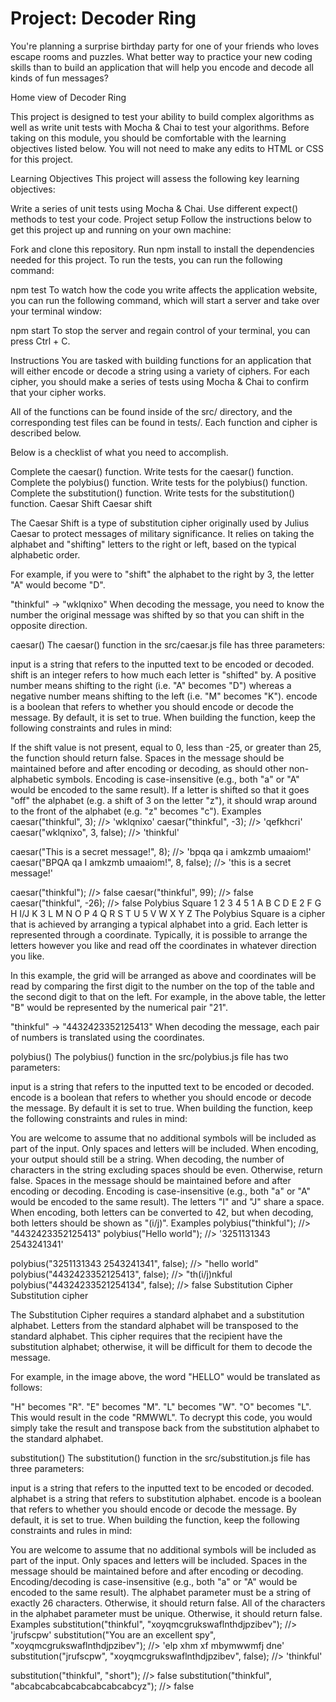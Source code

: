 # Project: Decoder Ring

You're planning a surprise birthday party for one of your friends who loves escape rooms and puzzles. What better way to practice your new coding skills than to build an application that will help you encode and decode all kinds of fun messages?

Home view of Decoder Ring

This project is designed to test your ability to build complex algorithms as well as write unit tests with Mocha & Chai to test your algorithms. Before taking on this module, you should be comfortable with the learning objectives listed below. You will not need to make any edits to HTML or CSS for this project.

Learning Objectives
This project will assess the following key learning objectives:

Write a series of unit tests using Mocha & Chai.
Use different expect() methods to test your code.
Project setup
Follow the instructions below to get this project up and running on your own machine:

Fork and clone this repository.
Run npm install to install the dependencies needed for this project.
To run the tests, you can run the following command:

npm test
To watch how the code you write affects the application website, you can run the following command, which will start a server and take over your terminal window:

npm start
To stop the server and regain control of your terminal, you can press Ctrl + C.

Instructions
You are tasked with building functions for an application that will either encode or decode a string using a variety of ciphers. For each cipher, you should make a series of tests using Mocha & Chai to confirm that your cipher works.

All of the functions can be found inside of the src/ directory, and the corresponding test files can be found in tests/. Each function and cipher is described below.

Below is a checklist of what you need to accomplish.

 Complete the caesar() function.
 Write tests for the caesar() function.
 Complete the polybius() function.
 Write tests for the polybius() function.
 Complete the substitution() function.
 Write tests for the substitution() function.
Caesar Shift
Caesar shift

The Caesar Shift is a type of substitution cipher originally used by Julius Caesar to protect messages of military significance. It relies on taking the alphabet and "shifting" letters to the right or left, based on the typical alphabetic order.

For example, if you were to "shift" the alphabet to the right by 3, the letter "A" would become "D".

"thinkful" -> "wklqnixo"
When decoding the message, you need to know the number the original message was shifted by so that you can shift in the opposite direction.

caesar()
The caesar() function in the src/caesar.js file has three parameters:

input is a string that refers to the inputted text to be encoded or decoded.
shift is an integer refers to how much each letter is "shifted" by. A positive number means shifting to the right (i.e. "A" becomes "D") whereas a negative number means shifting to the left (i.e. "M" becomes "K").
encode is a boolean that refers to whether you should encode or decode the message. By default, it is set to true.
When building the function, keep the following constraints and rules in mind:

If the shift value is not present, equal to 0, less than -25, or greater than 25, the function should return false.
Spaces in the message should be maintained before and after encoding or decoding, as should other non-alphabetic symbols.
Encoding is case-insensitive (e.g., both "a" or "A" would be encoded to the same result).
If a letter is shifted so that it goes "off" the alphabet (e.g. a shift of 3 on the letter "z"), it should wrap around to the front of the alphabet (e.g. "z" becomes "c").
Examples
caesar("thinkful", 3); //> 'wklqnixo'
caesar("thinkful", -3); //> 'qefkhcri'
caesar("wklqnixo", 3, false); //> 'thinkful'

caesar("This is a secret message!", 8); //> 'bpqa qa i amkzmb umaaiom!'
caesar("BPQA qa I amkzmb umaaiom!", 8, false); //> 'this is a secret message!'

caesar("thinkful"); //> false
caesar("thinkful", 99); //> false
caesar("thinkful", -26); //> false
Polybius Square
1	2	3	4	5
1	A	B	C	D	E
2	F	G	H	I/J	K
3	L	M	N	O	P
4	Q	R	S	T	U
5	V	W	X	Y	Z
The Polybius Square is a cipher that is achieved by arranging a typical alphabet into a grid. Each letter is represented through a coordinate. Typically, it is possible to arrange the letters however you like and read off the coordinates in whatever direction you like.

In this example, the grid will be arranged as above and coordinates will be read by comparing the first digit to the number on the top of the table and the second digit to that on the left. For example, in the above table, the letter "B" would be represented by the numerical pair "21".

"thinkful" -> "4432423352125413"
When decoding the message, each pair of numbers is translated using the coordinates.

polybius()
The polybius() function in the src/polybius.js file has two parameters:

input is a string that refers to the inputted text to be encoded or decoded.
encode is a boolean that refers to whether you should encode or decode the message. By default it is set to true.
When building the function, keep the following constraints and rules in mind:

You are welcome to assume that no additional symbols will be included as part of the input. Only spaces and letters will be included.
When encoding, your output should still be a string.
When decoding, the number of characters in the string excluding spaces should be even. Otherwise, return false.
Spaces in the message should be maintained before and after encoding or decoding.
Encoding is case-insensitive (e.g., both "a" or "A" would be encoded to the same result).
The letters "I" and "J" share a space. When encoding, both letters can be converted to 42, but when decoding, both letters should be shown as "(i/j)".
Examples
polybius("thinkful"); //> "4432423352125413"
polybius("Hello world"); //> '3251131343 2543241341'

polybius("3251131343 2543241341", false); //> "hello world"
polybius("4432423352125413", false); //> "th(i/j)nkful
polybius("44324233521254134", false); //> false
Substitution Cipher
Substitution cipher

The Substitution Cipher requires a standard alphabet and a substitution alphabet. Letters from the standard alphabet will be transposed to the standard alphabet. This cipher requires that the recipient have the substitution alphabet; otherwise, it will be difficult for them to decode the message.

For example, in the image above, the word "HELLO" would be translated as follows:

"H" becomes "R".
"E" becomes "M".
"L" becomes "W".
"O" becomes "L".
This would result in the code "RMWWL". To decrypt this code, you would simply take the result and transpose back from the substitution alphabet to the standard alphabet.

substitution()
The substitution() function in the src/substitution.js file has three parameters:

input is a string that refers to the inputted text to be encoded or decoded.
alphabet is a string that refers to substitution alphabet.
encode is a boolean that refers to whether you should encode or decode the message. By default, it is set to true.
When building the function, keep the following constraints and rules in mind:

You are welcome to assume that no additional symbols will be included as part of the input. Only spaces and letters will be included.
Spaces in the message should be maintained before and after encoding or decoding.
Encoding/decoding is case-insensitive (e.g., both "a" or "A" would be encoded to the same result).
The alphabet parameter must be a string of exactly 26 characters. Otherwise, it should return false.
All of the characters in the alphabet parameter must be unique. Otherwise, it should return false.
Examples
substitution("thinkful", "xoyqmcgrukswaflnthdjpzibev"); //> 'jrufscpw'
substitution("You are an excellent spy", "xoyqmcgrukswaflnthdjpzibev"); //> 'elp xhm xf mbymwwmfj dne'
substitution("jrufscpw", "xoyqmcgrukswaflnthdjpzibev", false); //> 'thinkful'

substitution("thinkful", "short"); //> false
substitution("thinkful", "abcabcabcabcabcabcabcabcyz"); //> false
